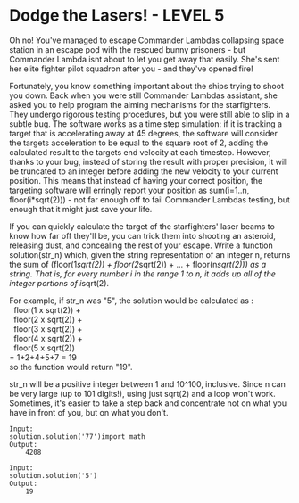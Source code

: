 Dodge the Lasers! - LEVEL 5
=================

Oh no! You've managed to escape Commander Lambdas collapsing space station in an escape pod with the rescued 
bunny prisoners - but Commander Lambda isnt about to let you get away that easily. She's sent her elite fighter 
pilot squadron after you - and they've opened fire!

Fortunately, you know something important about the ships trying to shoot you down. Back when you were still 
Commander Lambdas assistant, she asked you to help program the aiming mechanisms for the starfighters. 
They undergo rigorous testing procedures, but you were still able to slip in a subtle bug. 
The software works as a time step simulation: if it is tracking a target that is accelerating away at 45 
degrees, the software will consider the targets acceleration to be equal to the square root of 2, adding the 
calculated result to the targets end velocity at each timestep. However, thanks to your bug, instead of 
storing the result with proper precision, it will be truncated to an integer before adding the new velocity to 
your current position.  This means that instead of having your correct position, the targeting software will 
erringly report your position as sum(i=1..n, floor(i*sqrt(2))) - not far enough off to fail Commander Lambdas 
testing, but enough that it might just save your life.

If you can quickly calculate the target of the starfighters' laser beams to know how far off they'll be, you 
can trick them into shooting an asteroid, releasing dust, and concealing the rest of your escape.  Write a 
function solution(str_n) which, given the string representation of an integer n, returns the sum of 
(floor(1*sqrt(2)) + floor(2*sqrt(2)) + ... + floor(n*sqrt(2))) as a string. That is, for every number i in the 
range 1 to n, it adds up all of the integer portions of i*sqrt(2).

For example, if str_n was "5", the solution would be calculated as :<br />
&nbsp; floor(1 x sqrt(2)) + <br />
&nbsp; floor(2 x sqrt(2)) + <br />
&nbsp; floor(3 x sqrt(2)) + <br />
&nbsp; floor(4 x sqrt(2)) + <br />
&nbsp; floor(5 x sqrt(2)) <br />
= 1+2+4+5+7 = 19 <br />
so the function would return "19". <br />

str_n will be a positive integer between 1 and 10^100, inclusive. Since n can be very large 
(up to 101 digits!), using just sqrt(2) and a loop won't work. Sometimes, it's easier to take a step back and 
concentrate not on what you have in front of you, but on what you don't.

```python3
Input:
solution.solution('77')import math
Output:
    4208

Input:
solution.solution('5')
Output:
    19
```
